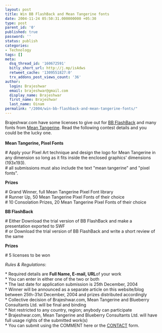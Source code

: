 ```yaml
---
layout: post
title: Win BB FlashBack and Mean Tangerine fonts
date: 2004-11-24 05:50:31.000000000 +05:30
type: post
parent_id: '0'
published: true
password: ''
status: publish
categories:
- Technology
tags: []
meta:
  dsq_thread_id: '160672591'
  bitly_short_url: http://j.mp/isAdws
  retweet_cache: '1309551827:0'
  trx_addons_post_views_count: '36'
author:
  login: Brajeshwar
  email: brajeshwar@gmail.com
  display_name: Brajeshwar
  first_name: Brajeshwar
  last_name: Oinam
permalink: "/2004/win-bb-flashback-and-mean-tangerine-fonts/"
---
```

<p>Brajeshwar.com have some licenses to give out for <a href="http://brajeshwar.wpengine.com/archives/2004/11/bb_flashback.php" title="BB FlashBack">BB FlashBack</a> and many fonts from <a href="http://brajeshwar.wpengine.com/archives/2004/11/mean_tangerine.php" title="Mean Tangerine, Pixel Fonts">Mean Tangerine</a>. Read the following contest details and you could be the lucky one.<br />
<!--more--><br />
<strong>Mean Tangerine, Pixel Fonts</strong></p>
<p># Apply your Pixel Art technique and design the logo for Mean Tangerine in any dimension so long as it fits inside the enclosed graphics' dimensions (193x193).<br />
# all submissions must also include the text "mean tangerine" and "pixel fonts".</p>
<p><strong>Prizes</strong></p>
<p># Grand Winner, full Mean Tangerine Pixel Font library<br />
# Runner Up, 50 Mean Tangerine Pixel Fonts of their choice<br />
# 10 Consolation Prizes, 20 Mean Tangerine Pixel Fonts of their choice</p>
<p><strong>BB FlashBack</strong></p>
<p># Either Download the trial version of BB FlashBack and make a presentation exported to SWF<br />
# or Download the trial version of BB FlashBack and write a short review of the same</p>
<p><strong>Prizes</strong></p>
<p># 5 licenses to be won</p>
<p><em>Rules & Regulations</em>: </p>
<p>* Required details are <strong>Full Name, E-mail, URL</strong>of your work<br />
* You can enter in either one of the two or both<br />
* The last date for application submission is 25th December, 2004<br />
* Winner will be announced as a separate article on this website/blog between 25th-31st December, 2004 and prizes distributed accordingly<br />
* Collective decision of Brajeshwar.com, Mean Tangerine and Blueberry Consultants Ltd. will be final and binding<br />
* Not restricted to any country, region; anybody can participate<br />
* Brajeshwar.com, Mean Tangerine and Blueberry Consultants Ltd. will have full usage rights of the submitted work(s)<br />
* You can submit using the COMMENT here or the <a href="<?=$home?>contact/" title="Contact Form">CONTACT</a> form.</p>
